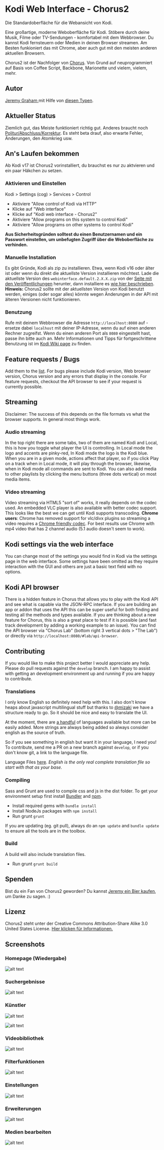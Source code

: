 # Kodi Web Interface - Chorus2

Die Standardoberfläche für die Webansicht von Kodi.

Eine großartige, moderne Weboberfläche für Kodi. Stöbere durch deine Musik, Filme
oder TV-Sendungen - komfortabel mit dem Webbrowser. Du kannst Kodi fernsteuern
oder Medien in deinen Browser streamen. Am Besten funkioniert das mit Chrome, aber
auch gut mit den meisten anderen aktuellen Browsern.

Chorus2 ist der Nachfolger von [Chorus](https://github.com/jez500/chorus).
Von Grund auf neuprogrammiert auf Basis von Coffee Script, Backbone, Marionette
und vielem, vielem, mehr.


## Autor
[Jeremy Graham ](http://jez.me) mit Hilfe von
[diesen Typen](https://github.com/xbmc/chorus2/graphs/contributors).


## Aktueller Status
Ziemlich gut, das Meiste funktioniert richtig gut. Anderes braucht noch
[Politur/Abschluss/Korrektur](https://github.com/xbmc/chorus2/issues).
Es steht beta drauf, also erwarte Fehler, Änderungen, den Atomkrieg usw.

## An's Laufen bekommen
Ab Kodi v17 ist Chorus2 vorinstalliert, du brauchst es nur zu aktvieren und ein
paar Häkchen zu setzen.

### Aktivieren und Einstellen
Kodi > Settings (cog) > Services > Control

* Aktiviere "Allow control of Kodi via HTTP"
* Klicke auf "Web interface"
* Klicke auf "Kodi web interface - Chorus2"
* Aktiviere "Allow programs on this system to control Kodi"
* Aktiviere "Allow programs on other systems to control Kodi"

**Aus Sicherheitsgründen solltest du einen Benutzernamen und ein Passwort
einstellen, um unbefugten Zugriff über die Weboberfläche zu verhinden.**

### Manuelle Installation

Es gibt Gründe, Kodi als zip zu installieren. Etwa, wenn Kodi v16 oder älter ist
oder wenn du direkt die aktuellste Version installieren möchtest. Lade die
aktuellste Version des `webinterface.default.2.X.X.zip` von der
[Seite mit den Veröffentlichungen](https://github.com/xbmc/chorus2/releases)
herunter, dann installiere es [wie hier beschrieben](http://kodi.wiki/view/Add-on_manager#How_to_install_from_a_ZIP_file).
**Hinweis:** Chorus2 sollte mit der aktuellsten Version von Kodi benutzt werden,
einiges (oder sogar alles) könnte wegen Änderungen in der API mit älteren Versionen
nicht funktionieren.

### Benutzung

Rufe mit deinem Webbrowser die Adresse `http://localhost:8080` auf - ersetze dabei
`localhost` mit deiner IP-Adresse, wenn du auf einen anderen Rechner zugreifst. Wenn
du einen anderen Port als `8080` eingestellt hast, passe ihn bitte auch an.
Mehr Informationen und Tipps für fortgeschrittene Benutzung ist im
[Kodi Wiki page](http://kodi.wiki/view/Web_interface) zu finden.

## Feature requests / Bugs
Add them to the [list](https://github.com/xbmc/chorus2/issues). For bugs please include Kodi version, Web browser version,
Chorus version and any errors that display in the console. For feature requests, checkout the API browser to see if your
request is currently possible.


## Streaming
Disclaimer: The success of this depends on the file formats vs what the browser supports.  In general most things work.

### Audio streaming
In the top right there are some tabs, two of them are named Kodi and Local, this is how you toggle what player the UI
is controlling.  In Local mode the logo and accents are pinky-red, In Kodi mode the logo is the Kodi blue. When you
are in a given mode, actions affect that player, so if you click Play on a track when in Local mode, it will play
through the browser, likewise, when in Kodi mode all commands are sent to Kodi.  You can also add media to other
playlists by clicking the menu buttons (three dots vertical) on most media items.

### Video streaming
Video streaming via HTML5 "sort of" works, it really depends on the codec used. An embedded VLC player is also available with better codec support.
This looks like the best we can get until Kodi supports transcoding.
**Chrome users**: Chrome has removed support for vlc/divx plugins so streaming a video requires a [Chrome friendly codec](https://en.wikipedia.org/wiki/HTML5_video#Browser_support).
For best results use Chrome with mp4 video that has 2 channel audio (5.1 audio doesn't seem to work).

## Kodi settings via the web interface
You can change most of the settings you would find in Kodi via the settings page in the web interface.
Some settings have been omitted as they require interaction with the GUI and others are just a basic text field with no options.

## Kodi API browser
There is a hidden feature in Chorus that allows you to play with the Kodi API and see what is capable via the JSON-RPC
interface. If you are building an app or addon that uses the API this can be super useful for both finding and testing
all the methods and types available. If you are thinking about a new feature for Chorus, this is also a great place to
test if it is possible (and fast track development by adding a working example to an issue). You can find the API browser
via "Chorus Lab" (bottom right 3 vertical dots > "The Lab") or directly via `http://localhost:8080/#lab/api-browser`.

## Contributing
If you would like to make this project better I would appreciate any help. Please do pull requests against the `develop` branch.
I am happy to assist with getting an development environment up and running if you are happy to contribute.

### Translations
I only know English so definitely need help with this. I also don't know heaps about javascript multilingual stuff but
thanks to [@mizaki](https://github.com/mizaki) we have a structure ready to go. So it should be nice and easy to translate the UI.

At the moment, there are [a handful](https://github.com/xbmc/chorus2/tree/master/src/lang/_strings) of languages available
but more can be easily added. More strings are always being added so always consider english as the source of truth.

So if you see something in english but want it in your language, I need you! To contribute, send me a PR on a new branch
against `develop`, or if you don't know git, a link to the language file.

Language Files [here](https://github.com/xbmc/chorus2/tree/master/src/lang).
*English is the only real complete translation file so start with that as your base.*

### Compiling
Sass and Grunt are used to compile css and js in the dist folder.
To get your environment setup first install [Bundler](http://bundler.io) and [npm](https://www.npmjs.org/).

* Install required gems with `bundle install`
* Install NodeJs packages with `npm install`
* Run grunt `grunt`

If you are updating (eg. git pull), always do an `npm update` and `bundle update` to ensure all the tools are in the toolbox.

### Build
A build will also include translation files.
- Run grunt `grunt build`

## Spenden
Bist du ein Fan von Chorus2 geworden? Du kannst [Jeremy ein Bier kaufen](https://www.paypal.com/cgi-bin/webscr?cmd=_donations&business=ZCGV976794JHE&lc=AU&item_name=Chorus%20Beer%20Fund&currency_code=AUD&bn=PP%2dDonationsBF%3abtn_donate_SM%2egif%3aNonHosted),
um Danke zu sagen. :)

## Lizenz
Chorus2 steht unter der Creative Commons Attribution-Share Alike 3.0 United States License.
[Hier klicken für Informationen.](https://github.com/xbmc/chorus2/blob/master/src/lang/en/license.md)


## Screenshots

### Homepage (Wiedergabe)
![alt text](https://raw.githubusercontent.com/xbmc/chorus2/master/dist/screenshots/now-playing.jpg "Homepage/Now Playing")

### Suchergebnisse
![alt text](https://raw.githubusercontent.com/xbmc/chorus2/master/dist/screenshots/search.jpg "Search")

### Künstler
![alt text](https://raw.githubusercontent.com/xbmc/chorus2/master/dist/screenshots/artists.jpg "Artists")

![alt text](https://raw.githubusercontent.com/xbmc/chorus2/master/dist//screenshots/artist.jpg "Artist")

### Videobibliothek
![alt text](https://raw.githubusercontent.com/xbmc/chorus2/master/dist/screenshots/tv.jpg "TV")

### Filterfunktionen
![alt text](https://raw.githubusercontent.com/xbmc/chorus2/master/dist/screenshots/movie.jpg "Movies")

### Einstellungen
![alt text](https://raw.githubusercontent.com/xbmc/chorus2/master/dist/screenshots/settings.jpg "Settings")

### Erweiterungen
![alt text](https://raw.githubusercontent.com/xbmc/chorus2/master/dist/screenshots/addons.jpg "Add-ons")

### Medien bearbeiten
![alt text](https://raw.githubusercontent.com/xbmc/chorus2/master/dist/screenshots/edit-media.jpg "Editing Media")
